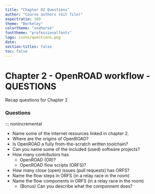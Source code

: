 ```yaml
---
title: "Chapter 02 Questions"
author: "Course authors (Git file)"
aspectratio: 169
theme: "Berkeley"
colortheme: "seahorse"
fonttheme: "professionalfonts"
logo: icons/questions.png
date:
section-titles: false
toc: false
---
```


# Chapter 2 - OpenROAD workflow - QUESTIONS

Recap questions for Chapter 2

### Questions
::: nonincremental

- Name some of the internet resources linked in chapter 2.
- Where are the origins of OpenROAD?
- Is OpenROAD a fully from-the-scratch written toolchain?
- Can you name some of the included (used) software projects?
- How many contributors has
  * OpenROAD (OR)?
  * OpenROAD flow scripts (ORFS)?
- How many close (open) issues (pull requests) has ORFS?
- Name the flow steps in ORFS (in a relay race in the room)
- Name the flow components in ORFS (in a relay race in the room)
  * (Bonus) Can you describe what the componnent does?
